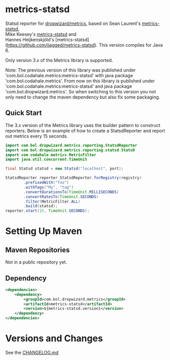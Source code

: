 # metrics-statsd

Statsd reporter for [dropwizard/metrics](http://metrics.dropwizard.io/), based on 
Sean Laurent's [metrics-statsd](https://github.com/organicveggie/metrics-statsd),  
Mike Keesey's [metrics-statsd](https://github.com/ReadyTalk/metrics-statsd) and  
Hannes Heijkenskjöld's [metrics-statsd] (https://github.com/jjagged/metrics-statsd). This version compiles for Java 6.

Only version 3.x of the Metrics library is supported.

Note: The previous version of this library was published under 'com.bol.codahale.metrics:metrics-statsd' with java package 'com.bol.codahale.metrics'. 
From now on this library is published under 'com.bol.codahale.metrics:metrics-statsd' and java package 'com.bol.dropwizard.metrics'. 
So when switching to this version you not only need to change the maven dependency but also fix some packaging.

## Quick Start

The 3.x version of the Metrics library uses the builder pattern to construct reporters. Below is an example of how to
create a StatsdReporter and report out metrics every 15 seconds.

 ```java
 import com.bol.dropwizard.metrics.reporting.StatsdReporter
 import com.bol.dropwizard.metrics.reporting.statsd.StatsD
 import com.codahale.metrics.MetricFilter
 import java.util.concurrent.TimeUnit
 
 final Statsd statsd = new Statsd("localhost", port);

 StatsdReporter reporter StatsdReporter.forRegistry(registry)
         .prefixedWith("foo")
         .withTags("My", "tag")
         .convertDurationsTo(TimeUnit.MILLISECONDS)
         .convertRatesTo(TimeUnit.SECONDS)
         .filter(MetricFilter.ALL)
         .build(statsd);
 reporter.start(15, TimeUnit.SECONDS);
```

# Setting Up Maven
## Maven Repositories

Not in a public repository yet.

## Dependency

```xml
<dependencies>
    <dependency>
        <groupId>com.bol.dropwizard.metrics</groupId>
        <artifactId>metrics-statsd</artifactId>
        <version>${metrics-statsd.version}</version>
    </dependency>
</dependencies>
```

# Versions and Changes

See the [CHANGELOG.md](./CHANGELOG.md) 

